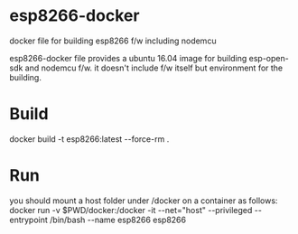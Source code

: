 # esp8266-docker
docker file for building esp8266 f/w including nodemcu

esp8266-docker file provides a ubuntu 16.04 image for building esp-open-sdk and nodemcu f/w.
it doesn't include f/w itself but environment for the building.

# Build
docker build -t esp8266:latest --force-rm .

# Run
you should mount a host folder under /docker on a container as follows:
docker run -v $PWD/docker:/docker -it --net="host" --privileged --entrypoint /bin/bash --name esp8266 esp8266
